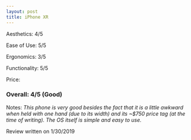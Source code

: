 ```yaml
---
layout: post
title: iPhone XR
---
```


Aesthetics: 4/5

Ease of Use: 5/5

Ergonomics: 3/5

Functionality: 5/5

Price: $$$$

### Overall: 4/5 (Good)

Notes: *This phone is very good besides the fact that it is a little awkward when held with one hand (due to its width) and its 
~$750 price tag (at the time of writing). The OS itself is simple and easy to use.*

Review written on 1/30/2019
